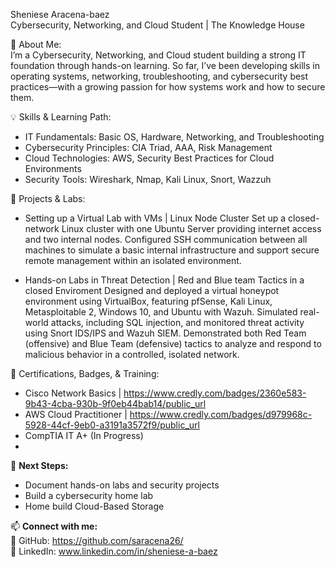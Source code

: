 Sheniese Aracena-baez  
Cybersecurity, Networking, and Cloud Student | The Knowledge House  

📌 About Me:  
I’m a Cybersecurity, Networking, and Cloud student building a strong IT foundation through hands-on learning. So far, I’ve been developing skills in operating systems, networking, troubleshooting, and cybersecurity best practices—with a growing passion for how systems work and how to secure them.

💡 Skills & Learning Path:  
- IT Fundamentals: Basic OS, Hardware, Networking, and Troubleshooting  
- Cybersecurity Principles: CIA Triad, AAA, Risk Management  
- Cloud Technologies: AWS, Security Best Practices for Cloud Environments 
- Security Tools: Wireshark, Nmap, Kali Linux, Snort, Wazzuh 

📂 Projects & Labs:  
- Setting up a Virtual Lab with VMs | Linux Node Cluster 
Set up a closed-network Linux cluster with one Ubuntu Server providing internet access and two internal nodes. Configured SSH communication between all machines to simulate a basic internal infrastructure and support secure remote management within an isolated environment.

- Hands-on Labs in Threat Detection | Red and Blue team Tactics in a closed Enviroment
Designed and deployed a virtual honeypot environment using VirtualBox, featuring pfSense, Kali Linux, Metasploitable 2, Windows 10, and Ubuntu with Wazuh. Simulated real-world attacks, including SQL injection, and monitored threat activity using Snort IDS/IPS and Wazuh SIEM. Demonstrated both Red Team (offensive) and Blue Team (defensive) tactics to analyze and respond to malicious behavior in a controlled, isolated network. 

📜 Certifications, Badges, & Training:  
- Cisco Network Basics | https://www.credly.com/badges/2360e583-9b43-4cba-930b-9f0eb44bab14/public_url
- AWS Cloud Practitioner | https://www.credly.com/badges/d979968c-5928-44cf-9eb0-a3191a3572f9/public_url
- CompTIA IT A+ (In Progress)
- 

🚀 **Next Steps:**  
- Document hands-on labs and security projects  
- Build a cybersecurity home lab  
- Home build Cloud-Based Storage  

📫 **Connect with me:**  
🔗 GitHub: https://github.com/saracena26/  
💼 LinkedIn: www.linkedin.com/in/sheniese-a-baez  
```

